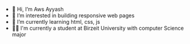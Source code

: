 - 👋 Hi, I’m Aws Ayyash
- 👀 I’m interested in building responsive web pages 
- 🌱 I’m currently learning html, css, js
- 💁‍♂️ I'm currently a student at Birzeit University with computer Science major
<!---
AwsAyyash/AwsAyyash is a ✨ special ✨ repository because its `README.md` (this file) appears on your GitHub profile.
You can click the Preview link to take a look at your changes.
--->
